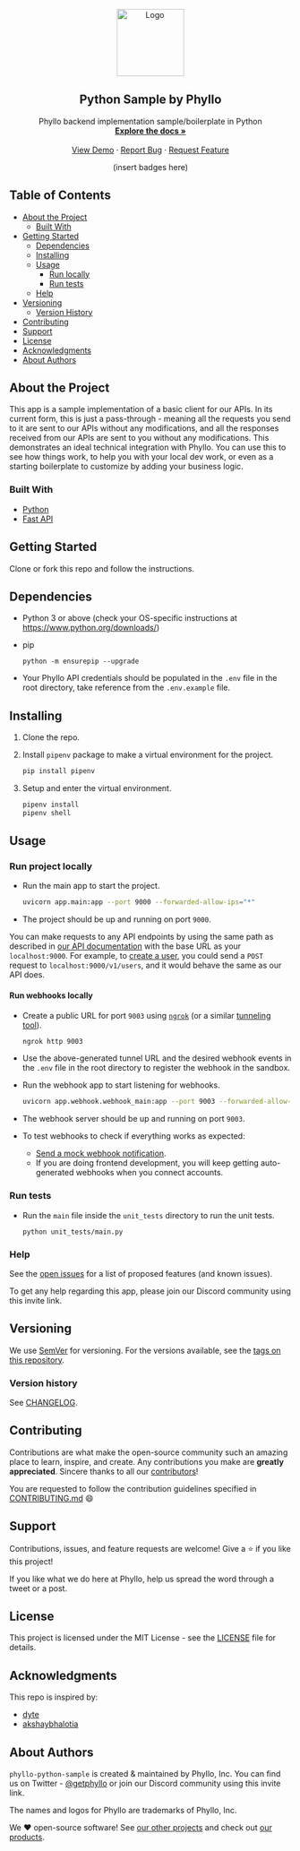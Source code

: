 <!-- PROJECT LOGO -->
<p align="center">
  <a href="https://getphyllo.com">
    <img src="https://uploads-ssl.webflow.com/624eb8b8eb3aed6e1e68a7d2/625017e821a753ee6ea97551_Group%2048095812.svg" alt="Logo" width="120">
  </a>

  <h2 align="center">Python Sample by Phyllo</h2>
  <p align="center">
    Phyllo backend implementation sample/boilerplate in Python
    <br />
    <a href=""><strong>Explore the docs »</strong></a>
    <br />
    <br />
    <a href="https://demo.getphyllo.com">View Demo</a>
    ·
    <a href="https://github.com/getphyllo/phyllo-python-sample/issues">Report Bug</a>
    ·
    <a href="https://github.com/getphyllo/phyllo-python-sample/issues">Request Feature</a>
  </p>
</p>

<div align="center">(insert badges here)</div>

<!-- TABLE OF CONTENTS -->

## Table of Contents

- [About the Project](#about-the-project)
  - [Built With](#built-with)
- [Getting Started](#getting-started)
  - [Dependencies](#dependencies)
  - [Installing](#installing)
  - [Usage](#usage)
    - [Run locally](#run-project-locally)
    - [Run tests](#run-tests)
  - [Help](#help)
- [Versioning](#versioning)
  - [Version History](#version-history)
- [Contributing](#contributing)
- [Support](#support)
- [License](#license)
- [Acknowledgments](#acknowledgments)
- [About Authors](#about-authors)

<!-- ABOUT THE PROJECT -->

## About the Project

This app is a sample implementation of a basic client for our APIs. In its current form, this is just a pass-through - meaning all the requests you send to it are sent to our APIs without any modifications, and all the responses received from our APIs are sent to you without any modifications. This demonstrates an ideal technical integration with Phyllo. You can use this to see how things work, to help you with your local dev work, or even as a starting boilerplate to customize by adding your business logic.

### Built With

- [Python](https://www.python.org/)
- [Fast API](https://fastapi.tiangolo.com/)

<!-- GETTING STARTED -->

## Getting Started

Clone or fork this repo and follow the instructions.

## Dependencies

- Python 3 or above (check your OS-specific instructions at https://www.python.org/downloads/)
- pip

  ```
  python -m ensurepip --upgrade
  ```

- Your Phyllo API credentials should be populated in the `.env` file in the root directory, take reference from the `.env.example` file.

## Installing

1. Clone the repo.
2. Install `pipenv` package to make a virtual environment for the project.

   ```sh
   pip install pipenv
   ```

3. Setup and enter the virtual environment.

   ```sh
   pipenv install
   pipenv shell
   ```

## Usage

### Run project locally

- Run the main app to start the project.

  ```sh
  uvicorn app.main:app --port 9000 --forwarded-allow-ips="*"
  ```

- The project should be up and running on port `9000`.

You can make requests to any API endpoints by using the same path as described in [our API documentation](https://docs.getphyllo.com/docs/api-reference/api/ref) with the base URL as your `localhost:9000`. For example, to [create a user](https://docs.getphyllo.com/docs/api-reference/api/ref/operations/create-a-v-1-user), you could send a `POST` request to `localhost:9000/v1/users`, and it would behave the same as our API does.

#### Run webhooks locally

- Create a public URL for port `9003` using [`ngrok`](https://ngrok.com/download) (or a similar [tunneling tool](https://github.com/anderspitman/awesome-tunneling)).

  ```sh
  ngrok http 9003
  ```

- Use the above-generated tunnel URL and the desired webhook events in the `.env` file in the root directory to register the webhook in the sandbox.
- Run the webhook app to start listening for webhooks.
  ```sh
  uvicorn app.webhook.webhook_main:app --port 9003 --forwarded-allow-ips="*"
  ```
- The webhook server should be up and running on port `9003`.
- To test webhooks to check if everything works as expected:
  - [Send a mock webhook notification](https://docs.getphyllo.com/docs/api-reference/api/ref/operations/create-a-v-1-webhook-send).
  - If you are doing frontend development, you will keep getting auto-generated webhooks when you connect accounts.

### Run tests

- Run the `main` file inside the `unit_tests` directory to run the unit tests.

  ```
  python unit_tests/main.py
  ```

### Help

See the [open issues](https://github.com/getphyllo/phyllo-python-sample/issues) for a list of proposed features (and known issues).

To get any help regarding this app, please join our Discord community using this invite link.

<!-- CHANGELOG -->

## Versioning

We use [SemVer](https://semver.org/) for versioning. For the versions available, see the [tags on this repository](https://github.com/getphyllo/phyllo-python-sample/tags).

### Version history

See [CHANGELOG](./CHANGELOG.md).

<!-- CONTRIBUTING -->

## Contributing

Contributions are what make the open-source community such an amazing place to learn, inspire, and create. Any contributions you make are **greatly appreciated**. Sincere thanks to all our [contributors](https://github.com/getphyllo/phyllo-python-sample/graphs/contributors)!

You are requested to follow the contribution guidelines specified in [CONTRIBUTING.md](./CONTRIBUTING.md) :smile:

## Support

Contributions, issues, and feature requests are welcome!
Give a ⭐️ if you like this project!

If you like what we do here at Phyllo, help us spread the word through a tweet or a post.

<!-- LICENSE -->

## License

This project is licensed under the MIT License - see the [LICENSE](./LICENSE) file for details.

## Acknowledgments

This repo is inspired by:

- [dyte](https://github.com/dyte-in/backend-sample-app)
- [akshaybhalotia](https://github.com/akshaybhalotia/readme-template)

## About Authors

`phyllo-python-sample` is created & maintained by Phyllo, Inc. You can find us on Twitter - [@getphyllo](https://twitter.com/getphyllo) or join our Discord community using this invite link.

The names and logos for Phyllo are trademarks of Phyllo, Inc.

We :heart: open-source software! See [our other projects](https://github.com/getphyllo) and check out [our products](https://getphyllo.com).
